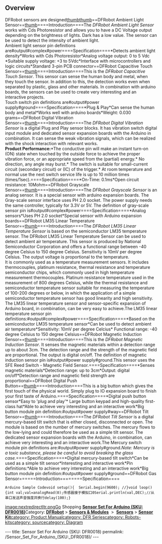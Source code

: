 <h2 id="overview">Overview</h2>
<p>DFRobot sensors are designed<a href="image:sensors_for_arduino1.png" title="wikilink">thumb</a><a href="image:sensors_for_arduino2.png" title="wikilink">thumb</a>==DFRobot Ambient Light Sensor==<a href="image:sensors_for_arduino3.png" title="wikilink">thumb</a>====Introduction====The <em>DFRobot Ambient Light Sensor</em> works with Cds Photoresistor and allows you to have a DC Voltage output depending on the brightness of lights. Dark has a low value. The sensor can be used to detect the intensity of ambient light.<br />Ambient light sensor pin definitions are#output#complex#power====Specification====*Detects ambient light density*Works with Cds Photoresistor*Analog voltage output: 0 to 5 Vdc *Suitable supply voltage: +3 to 5Vdc*Interface with microcontrollers and logic circuits*Standard 3-pin PCB connector==DFRobot Capacitive Touch Sensor==<a href="image:sensors_for_arduino4.png" title="wikilink">thumb</a>====Introduction====This is the <em>DFRobot Capacitive Touch Sensor</em>. This sensor can sense the human body and metal, when they touch the sensor. In addition to this, the detection works even when separated by plastic, glass and other materials. In combination with arduino boards, the sensors can be used to create very interesting and an interactive projects.<br />Touch switch pin definitions are#output#power supply#ground====Specification====*Plug &amp; Play*Can sense the human body and metal*Works well with arduino boards*Weight: 0.030 grams==DFRobot Digital Vibration Sensor==<a href="image:sensors_for_arduino5.png" title="wikilink">thumb</a>====Introduction====The <em>DFRobot Digital Vibration Sensor</em> is a digital Plug and Play sensor blocks. It has vibration switch digital input module and dedicated sensor expansion boards with the Arduino in combination. It can sense the weak vibration signals, which can be realized with the shock interaction with relevant works.<br /><strong>Product Performance:</strong>*The conductive pin will make an instant turn-on (ON) state when touched by the outside force to achieve the proper vibration force, or an appropriate speed from the (partial) energy.* No direction, any angle may burst.* The switch is suitable for small-current circuit (secondary circuit) or (IC) of the trigger.* At room temperature and normal use the next switch service life is up to 10 million times (times/1sec).====Specification====*On-Time: 0.1ms*Open circuit resistance: 10Mohm==DFRobot Grayscale Sensor==<a href="image:sensors_for_arduino6.png" title="wikilink">thumb</a>====Introduction====The <em>DFRobot Grayscale Sensor</em> is an analog sensor. It is a special sensor with arduino expansion boards. The Gray-scale sensor interface uses PH 2.0 socket. The power supply needs the same controller, typically for 3.3V or 5V. The definition of gray-scale sensor pin is#output#complex#power====Specification====*Analog sensors*Uses PH 2.0 socket*Special sensor with Arduino expansion boards==DFRobot LM35 Linear Temperature Sensor==<a href="image:sensors_for_arduino7.png" title="wikilink">thumb</a>====Introduction====The <em>DFRobot LM35 Linear Temperature Sensor</em> is based on the semiconductor LM35 temperature sensor. The DFRobot LM35 Linear Temperature Sensor can be used to detect ambient air temperature. This sensor is produced by National Semiconductor Corporation and offers a functional range between -40 degree Celsius to 150 degree Celsius. Sensitivity is 10mV per degree Celsius. The output voltage is proportional to the temperature.<br />It is commonly used as a temperature measurement sensors. It includes thermocouples, platinum resistance, thermal resistance and temperature semiconductor chips, which commonly used in high temperature measurement thermocouples. Platinum resistance temperature used in the measurement of 800 degrees Celsius, while the thermal resistance and semiconductor temperature sensor suitable for measuring the temperature of 100-200 degrees or below, in which the application of a simple semiconductor temperature sensor has good linearity and high sensitivity. The LM35 linear temperature sensor and sensor-specific expansion of Arduino board, in combination, can be very easy to achieve.The LM35 linear temperature sensor pin definitions:#output#complex#power====Specification====*Based on the semiconductor LM35 temperature sensor*Can be used to detect ambient air temperature*Sensitivity: 10mV per degree Celcius* Functional range: -40 degree Celsius to 150 degree Celsius==DFRobot Magnetic Induction Sensor==<a href="image:sensors_for_arduino8.png" title="wikilink">thumb</a>====Introduction====This is the <em>DFRobot Magnetic Induction Sensor</em>. It senses the magnetic materials within a detection range up to about 3cm. The detection range and the strength of the magnetic field are proportional. The output is digital on/off. The definition of magnetic induction sensor pin is#output#power supply#ground.This sensor uses the SFE Reed Switch - Magnetic Field Sensor.====Specification====*Senses magnetic materials*Detection range: up to 3cm*Output: digital on/off*Detection range and magnetic field strength are proportional==DFRobot Digital Push Button==<a href="image:sensors_for_arduino9.png" title="wikilink">thumb</a>====Introduction====This is a big button which gives the first touch of the physical world. Simply plug to IO expansion board to finish your first taste of Arduino.====Specification====*Digital push button sensor*Easy to 'plug and play'* Large button keypad and high-quality first-class hat*Able to achieve very interesting and an interactive work*Big button module pin definition:#output#power supply#way==DFRobot Tilt Sensor==<a href="image:sensors_for_arduino10.png" title="wikilink">thumb</a>====Introduction====The <em>DFRobot Tilt Sensor</em> is a digital mercury-based tilt switch that is either closed, disconnected or open. The module is based on the number of mercury switches. The mercury flows to the low-lying and could therefore be used as a simple tilt sensor. The dedicated sensor expansion boards with the Arduino, in combination, can achieve very interesting and an interactive work.The Mercury switch module pin definitions are:#output#power supply#ground.<em>Note: Mercury is a toxic substance, please be careful to avoid breaking the glass case.</em>====Specification====*Digital mercury-based tilt switch*Can be used as a simple tilt sensor*Interesting and interactive work*Pin definitions:*Able to achieve very interesting and an interactive work*Big button module pin definition:#output#power supply#ground==DFRobot Gas Sensor======Introduction========Specification====</p>
<pre class="sourceCode cpp"><code class="sourceCode cpp">Arduino Sample Codevoid setup(){  Serial.begin(<span class="dv">9600</span>); <span class="co">//}void loop(){int val;val=analogRead(0);传感器接于模拟口0Serial.println(val,DEC);//从串口发送声音强度并换行delay(100);}</span></code></pre>
<p><a href="image:nextredirectltr.png" title="wikilink">image:nextredirectltr.pngGo</a> Shopping <a href="https://www.dfrobot.com/product-110.html"><strong><u>Sensor Set For Arduino (SKU: DFR0018)</u></strong></a>Category: <strong><u><a href="https://www.dfrobot.com/">DFRobot</a></u></strong> &gt; <strong><u><a href="https://www.dfrobot.com/category-156.html">Sensors &amp; Modules</a></u></strong>  &gt;  <strong><u><a href="https://www.dfrobot.com/category-36.html">Sensors</a></u></strong> &gt; <strong><a href="https://www.dfrobot.com/category-227.html"><u>Sensor Kit</u></a></strong><a href="category:_Product_Manual" title="wikilink">category: Product Manual</a><a href="category:_DFR_Series" title="wikilink">category: DFR Series</a><a href="category:_Robots-kits" title="wikilink">category: Robots-kits</a><a href="category:_source" title="wikilink">category: source</a><a href="category:_Diagram" title="wikilink">category: Diagram</a></p>---
title: Sensor Set For Arduino (SKU: DFR0018)
permalink: /Sensor_Set_For_Arduino_(SKU:_DFR0018)/
---

